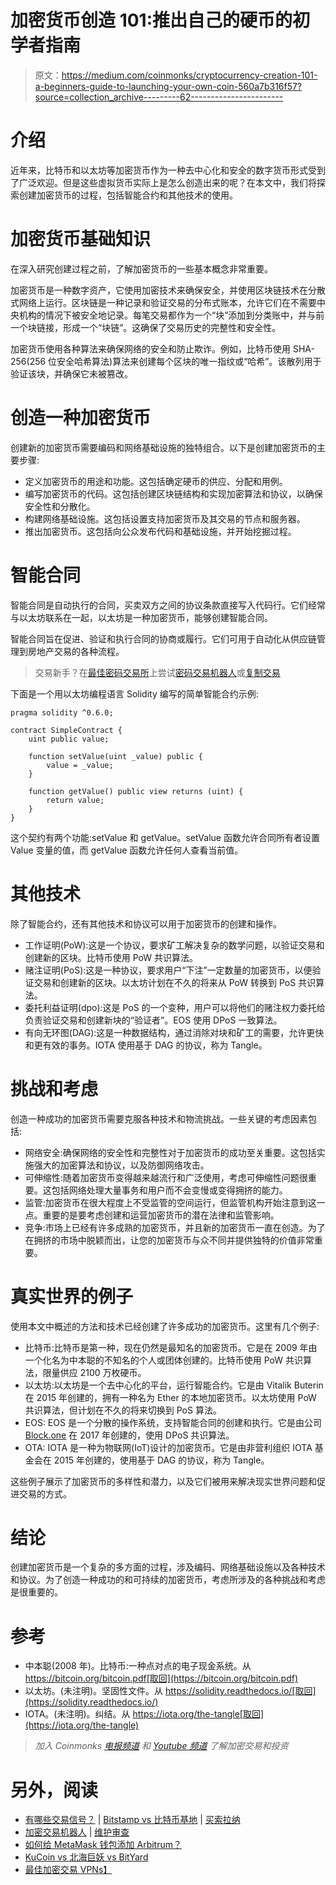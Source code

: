 # 加密货币创造 101:推出自己的硬币的初学者指南

> 原文：<https://medium.com/coinmonks/cryptocurrency-creation-101-a-beginners-guide-to-launching-your-own-coin-560a7b316f57?source=collection_archive---------62----------------------->

# 介绍

近年来，比特币和以太坊等加密货币作为一种去中心化和安全的数字货币形式受到了广泛欢迎。但是这些虚拟货币实际上是怎么创造出来的呢？在本文中，我们将探索创建加密货币的过程，包括智能合约和其他技术的使用。

# 加密货币基础知识

在深入研究创建过程之前，了解加密货币的一些基本概念非常重要。

加密货币是一种数字资产，它使用加密技术来确保安全，并使用区块链技术在分散式网络上运行。区块链是一种记录和验证交易的分布式账本，允许它们在不需要中央机构的情况下被安全地记录。每笔交易都作为一个“块”添加到分类账中，并与前一个块链接，形成一个“块链”。这确保了交易历史的完整性和安全性。

加密货币使用各种算法来确保网络的安全和防止欺诈。例如，比特币使用 SHA-256(256 位安全哈希算法)算法来创建每个区块的唯一指纹或“哈希”。该散列用于验证该块，并确保它未被篡改。

# 创造一种加密货币

创建新的加密货币需要编码和网络基础设施的独特组合。以下是创建加密货币的主要步骤:

*   定义加密货币的用途和功能。这包括确定硬币的供应、分配和用例。
*   编写加密货币的代码。这包括创建区块链结构和实现加密算法和协议，以确保安全性和分散化。
*   构建网络基础设施。这包括设置支持加密货币及其交易的节点和服务器。
*   推出加密货币。这包括向公众发布代码和基础设施，并开始挖掘过程。

# 智能合同

智能合同是自动执行的合同，买卖双方之间的协议条款直接写入代码行。它们经常与以太坊联系在一起，以太坊是一种加密货币，能够创建智能合同。

智能合同旨在促进、验证和执行合同的协商或履行。它们可用于自动化从供应链管理到房地产交易的各种流程。

> 交易新手？在[最佳密码交易所](/coinmonks/crypto-exchange-dd2f9d6f3769)上尝试[密码交易机器人](/coinmonks/crypto-trading-bot-c2ffce8acb2a)或[复制交易](/coinmonks/top-10-crypto-copy-trading-platforms-for-beginners-d0c37c7d698c)

下面是一个用以太坊编程语言 Solidity 编写的简单智能合约示例:

```
pragma solidity ^0.6.0;

contract SimpleContract {
    uint public value;

    function setValue(uint _value) public {
        value = _value;
    }

    function getValue() public view returns (uint) {
        return value;
    }
}
```

这个契约有两个功能:setValue 和 getValue。setValue 函数允许合同所有者设置 Value 变量的值，而 getValue 函数允许任何人查看当前值。

# 其他技术

除了智能合约，还有其他技术和协议可以用于加密货币的创建和操作。

*   工作证明(PoW):这是一个协议，要求矿工解决复杂的数学问题，以验证交易和创建新的区块。比特币使用 PoW 共识算法。
*   赌注证明(PoS):这是一种协议，要求用户“下注”一定数量的加密货币，以便验证交易和创建新的区块。以太坊计划在不久的将来从 PoW 转换到 PoS 共识算法。
*   委托利益证明(dpo):这是 PoS 的一个变种，用户可以将他们的赌注权力委托给负责验证交易和创建新块的“验证者”。EOS 使用 DPoS 一致算法。
*   有向无环图(DAG):这是一种数据结构，通过消除对块和矿工的需要，允许更快和更有效的事务。IOTA 使用基于 DAG 的协议，称为 Tangle。

# 挑战和考虑

创造一种成功的加密货币需要克服各种技术和物流挑战。一些关键的考虑因素包括:

*   网络安全:确保网络的安全性和完整性对于加密货币的成功至关重要。这包括实施强大的加密算法和协议，以及防御网络攻击。
*   可伸缩性:随着加密货币变得越来越流行和广泛使用，考虑可伸缩性问题很重要。这包括网络处理大量事务和用户而不会变慢或变得拥挤的能力。
*   监管:加密货币在很大程度上不受监管的空间运行，但监管机构开始注意到这一点。重要的是要考虑创建和运营加密货币的潜在法律和监管影响。
*   竞争:市场上已经有许多成熟的加密货币，并且新的加密货币一直在创造。为了在拥挤的市场中脱颖而出，让您的加密货币与众不同并提供独特的价值非常重要。

# 真实世界的例子

使用本文中概述的方法和技术已经创建了许多成功的加密货币。这里有几个例子:

*   比特币:比特币是第一种，现在仍然是最知名的加密货币。它是在 2009 年由一个化名为中本聪的不知名的个人或团体创建的。比特币使用 PoW 共识算法，限量供应 2100 万枚硬币。
*   以太坊:以太坊是一个去中心化的平台，运行智能合约。它是由 Vitalik Buterin 在 2015 年创建的，拥有一种名为 Ether 的本地加密货币。以太坊使用 PoW 共识算法，但计划在不久的将来切换到 PoS 算法。
*   EOS: EOS 是一个分散的操作系统，支持智能合同的创建和执行。它是由公司 [Block.one](http://Block.one) 在 2017 年创建的，使用 DPoS 共识算法。
*   OTA: IOTA 是一种为物联网(IoT)设计的加密货币。它是由非营利组织 IOTA 基金会在 2015 年创建的，使用基于 DAG 的协议，称为 Tangle。

这些例子展示了加密货币的多样性和潜力，以及它们被用来解决现实世界问题和促进交易的方式。

# 结论

创建加密货币是一个复杂的多方面的过程，涉及编码、网络基础设施以及各种技术和协议。为了创造一种成功的和可持续的加密货币，考虑所涉及的各种挑战和考虑是很重要的。

# 参考

*   中本聪(2008 年)。比特币:一种点对点的电子现金系统。从 https://bitcoin.org/bitcoin.pdf[取回](https://bitcoin.org/bitcoin.pdf)
*   以太坊。(未注明)。坚固性文件。从 https://solidity.readthedocs.io/[取回](https://solidity.readthedocs.io/)
*   IOTA。(未注明)。纠结。从 https://iota.org/the-tangle[取回](https://iota.org/the-tangle)

> *加入 Coinmonks* [*电报频道*](https://t.me/coincodecap) *和* [*Youtube 频道*](https://www.youtube.com/c/coinmonks/videos) *了解加密交易和投资*

# 另外，阅读

*   [有哪些交易信号？](https://coincodecap.com/trading-signal) | [Bitstamp vs 比特币基地](https://coincodecap.com/bitstamp-coinbase) | [买索拉纳](https://coincodecap.com/buy-solana)
*   [加密交易机器人](/coinmonks/crypto-trading-bot-c2ffce8acb2a) | [维护审查](https://coincodecap.com/uphold-review)
*   [如何给 MetaMask 钱包添加 Arbitrum？](https://coincodecap.com/how-to-add-arbitrum-to-metamask-wallet)
*   [KuCoin vs 北海巨妖 vs BitYard](https://coincodecap.com/kucoin-vs-kraken-vs-bityard)
*   [最佳加密交易 VPNs】](https://coincodecap.com/best-vpns-for-crypto-trading)